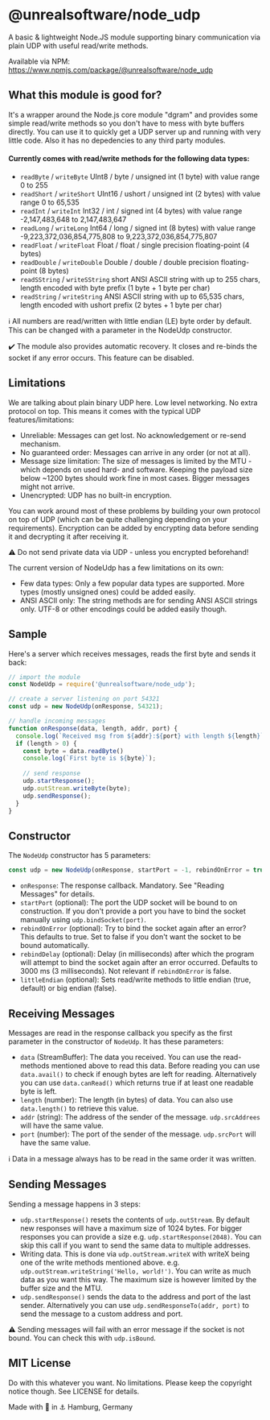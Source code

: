 # @unrealsoftware/node_udp
A basic & lightweight Node.JS module supporting binary communication via plain UDP with useful read/write methods.

Available via NPM:
https://www.npmjs.com/package/@unrealsoftware/node_udp


## What this module is good for?
It's a wrapper around the Node.js core module "dgram" and provides some simple read/write methods so you don't have to mess with byte buffers directly. You can use it to quickly get a UDP server up and running with very little code. Also it has no depedencies to any third party modules.

#### Currently comes with read/write methods for the following data types:
- `readByte` / `writeByte` UInt8 / byte / unsigned int (1 byte) with value range 0 to 255
- `readShort` / `writeShort` UInt16 / ushort / unsigned int (2 bytes) with value range 0 to 65,535
- `readInt` / `writeInt` Int32 / int / signed int (4 bytes) with value range -2,147,483,648 to 2,147,483,647
- `readLong` / `writeLong` Int64 / long / signed int (8 bytes) with value range -9,223,372,036,854,775,808 to 9,223,372,036,854,775,807
- `readFloat` / `writeFloat` Float / float / single precision floating-point (4 bytes)
- `readDouble` / `writeDouble` Double / double / double precision floating-point (8 bytes)
- `readSString` / `writeSString` short ANSI ASCII string with up to 255 chars, length encoded with byte prefix (1 byte + 1 byte per char)
- `readString` / `writeString` ANSI ASCII string with up to 65,535 chars, length encoded with ushort prefix  (2 bytes + 1 byte per char)

:information_source: All numbers are read/written with little endian (LE) byte order by default. This can be changed with a parameter in the NodeUdp constructor.

:heavy_check_mark: The module also provides automatic recovery. It closes and re-binds the socket if any error occurs. This feature can be disabled.


## Limitations
We are talking about plain binary UDP here. Low level networking. No extra protocol on top. This means it comes with the typical UDP features/limitations:
- Unreliable: Messages can get lost. No acknowledgement or re-send mechanism.
- No guaranteed order: Messages can arrive in any order (or not at all).
- Message size limitation: The size of messages is limited by the MTU - which depends on used hard- and software. Keeping the payload size below ~1200 bytes should work fine in most cases. Bigger messages might not arrive.
- Unencrypted: UDP has no built-in encryption.

You can work around most of these problems by building your own protocol on top of UDP (which can be quite challenging depending on your requirements).
Encryption can be added by encrypting data before sending it and decrypting it after receiving it.

:warning: Do not send private data via UDP - unless you encrypted beforehand!

The current version of NodeUdp has a few limitations on its own:
- Few data types: Only a few popular data types are supported. More types (mostly unsigned ones) could be added easily.
- ANSI ASCII only: The string methods are for sending ANSI ASCII strings only. UTF-8 or other encodings could be added easily though.

## Sample
Here's a server which receives messages, reads the first byte and sends it back:
```javascript
// import the module
const NodeUdp = require('@unrealsoftware/node_udp');

// create a server listening on port 54321
const udp = new NodeUdp(onResponse, 54321);

// handle incoming messages
function onResponse(data, length, addr, port) {
  console.log(`Received msg from ${addr}:${port} with length ${length}`);
  if (length > 0) {
    const byte = data.readByte()
    console.log(`First byte is ${byte}`);
    
    // send response
    udp.startResponse();
    udp.outStream.writeByte(byte);
    udp.sendResponse();
  }
}
```

## Constructor
The `NodeUdp` constructor has 5 parameters:
```javascript
const udp = new NodeUdp(onResponse, startPort = -1, rebindOnError = true, rebindDelay = 3000, littleEndian = true)
```
- `onResponse`: The response callback. Mandatory. See "Reading Messages" for details.
- `startPort` (optional): The port the UDP socket will be bound to on construction. If you don't provide a port you have to bind the socket manually using `udp.bindSocket(port)`.
- `rebindOnError` (optional): Try to bind the socket again after an error? This defaults to true. Set to false if you don't want the socket to be bound automatically.
- `rebindDelay` (optional): Delay (in milliseconds) after which the program will attempt to bind the socket again after an error occurred. Defaults to 3000 ms (3 milliseconds). Not relevant if `rebindOnError` is false.
- `littleEndian` (optional): Sets read/write methods to little endian (true, default) or big endian (false).

## Receiving Messages
Messages are read in the response callback you specify as the first parameter in the constructor of `NodeUdp`. It has these parameters:
- `data` (StreamBuffer): The data you received. You can use the read-methods mentioned above to read this data. Before reading you can use `data.avail()` to check if enough bytes are left for reading. Alternatively you can use `data.canRead()` which returns true if at least one readable byte is left.
- `length` (number): The length (in bytes) of data. You can also use `data.length()` to retrieve this value.
- `addr` (string): The address of the sender of the message. `udp.srcAddrees` will have the same value.
- `port` (number): The port of the sender of the message. `udp.srcPort` will have the same value.

:information_source: Data in a message always has to be read in the same order it was written.

## Sending Messages
Sending a message happens in 3 steps:
- `udp.startResponse()` resets the contents of `udp.outStream`. By default new responses will have a maximum size of 1024 bytes. For bigger responses you can provide a size e.g. `udp.startResponse(2048)`. You can skip this call if you want to send the same data to multiple addresses.
- Writing data. This is done via `udp.outStream.writeX` with writeX being one of the write methods mentioned above. e.g. `udp.outStream.writeString('Hello, world!')`. You can write as much data as you want this way. The maximum size is however limited by the buffer size and the MTU.
- `udp.sendResponse()` sends the data to the address and port of the last sender. Alternatively you can use `udp.sendResponseTo(addr, port)` to send the message to a custom address and port.

:warning: Sending messages will fail with an error message if the socket is not bound. You can check this with `udp.isBound`.

## MIT License
Do with this whatever you want. No limitations. Please keep the copyright notice though. See LICENSE for details.

Made with :green_heart: in :anchor: Hamburg, Germany
